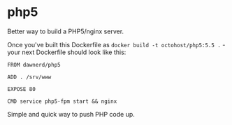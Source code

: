 php5
=======

Better way to build a PHP5/nginx server.

Once you've built this Dockerfile as `docker build -t octohost/php5:5.5 .` - your next Dockerfile should look like this:

```
FROM dawnerd/php5

ADD . /srv/www

EXPOSE 80

CMD service php5-fpm start && nginx
```

Simple and quick way to push PHP code up.

